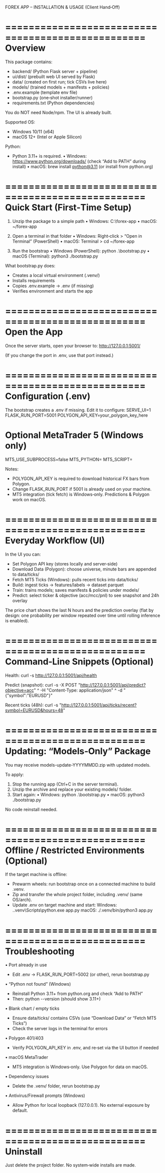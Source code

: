 ﻿
FOREX APP – INSTALLATION & USAGE (Client Hand‑Off)

==================================================
Overview
==================================================
This package contains:
- backend/          (Python Flask server + pipeline)
- ui/dist/          (prebuilt web UI served by Flask)
- data/             (created on first run; tick CSVs live here)
- models/           (trained models + manifests + policies)
- .env.example      (template env file)
- bootstrap.py      (one‑shot installer/runner)
- requirements.txt  (Python dependencies)

You do NOT need Node/npm. The UI is already built.

Supported OS:
- Windows 10/11 (x64)
- macOS 12+ (Intel or Apple Silicon)

Python:
- Python 3.11+ is required.
  • Windows: https://www.python.org/downloads/  (check “Add to PATH” during install)
  • macOS:   brew install python@3.11  (or install from python.org)


==================================================
Quick Start (First‑Time Setup)
==================================================
1) Unzip the package to a simple path
   • Windows: C:\forex-app
   • macOS:   ~/forex-app

2) Open a terminal in that folder
   • Windows: Right‑click > “Open in Terminal” (PowerShell)
   • macOS:   Terminal > cd ~/forex-app

3) Run the bootstrap
   • Windows (PowerShell):
       python .\bootstrap.py
   • macOS (Terminal):
       python3 ./bootstrap.py

What bootstrap.py does:
  - Creates a local virtual environment (.venv/)
  - Installs requirements
  - Copies .env.example → .env (if missing)
  - Verifies environment and starts the app


==================================================
Open the App
==================================================
Once the server starts, open your browser to:
  http://127.0.0.1:5001/

(If you change the port in .env, use that port instead.)


==================================================
Configuration (.env)
==================================================
The bootstrap creates a .env if missing. Edit it to configure:
  SERVE_UI=1
  FLASK_RUN_PORT=5001
  POLYGON_API_KEY=your_polygon_key_here
  # Optional MetaTrader 5 (Windows only)
  MT5_USE_SUBPROCESS=false
  MT5_PYTHON=
  MT5_SCRIPT=

Notes:
- POLYGON_API_KEY is required to download historical FX bars from Polygon.
- Change FLASK_RUN_PORT if 5001 is already used on your machine.
- MT5 integration (tick fetch) is Windows‑only. Predictions & Polygon work on macOS.


==================================================
Everyday Workflow (UI)
==================================================
In the UI you can:
- Set Polygon API key (stores locally and server‑side)
- Download Data (Polygon): choose universe, minute bars are appended to data/ticks/
- Fetch MT5 Ticks (Windows): pulls recent ticks into data/ticks/
- Build: ingest ticks → features/labels → dataset parquet
- Train: trains models; saves manifests & policies under models/
- Predict: select ticker & objective (acc/mcc/pnl) to see snapshot and 24h overlay

The price chart shows the last N hours and the prediction overlay (flat by design: one probability per window repeated over time until rolling inference is enabled).


==================================================
Command‑Line Snippets (Optional)
==================================================
Health:
  curl -s http://127.0.0.1:5001/api/health

Predict (snapshot):
  curl -s -X POST "http://127.0.0.1:5001/api/predict?objective=acc" ^
       -H "Content-Type: application/json" ^
       -d "{\"symbol\":\"EURUSD\"}"

Recent ticks (48h):
  curl -s "http://127.0.0.1:5001/api/ticks/recent?symbol=EURUSD&hours=48"


==================================================
Updating: “Models‑Only” Package
==================================================
You may receive models-update-YYYYMMDD.zip with updated models.

To apply:
1) Stop the running app (Ctrl+C in the server terminal).
2) Unzip the archive and replace your existing models/ folder.
3) Start again:
   • Windows: python .\bootstrap.py
   • macOS:   python3 ./bootstrap.py

No code reinstall needed.


==================================================
Offline / Restricted Environments (Optional)
==================================================
If the target machine is offline:
- Prewarm wheels: run bootstrap once on a connected machine to build .venv.
- Zip and transfer the whole project folder, including .venv/ (same OS/arch).
- Update .env on target machine and start:
    Windows: .\.venv\Scripts\python.exe app.py
    macOS:   ./.venv/bin/python3 app.py


==================================================
Troubleshooting
==================================================
• Port already in use
  - Edit .env → FLASK_RUN_PORT=5002 (or other), rerun bootstrap.py

• “Python not found” (Windows)
  - Reinstall Python 3.11+ from python.org and check “Add to PATH”
  - Then: python --version  (should show 3.11+)

• Blank chart / empty ticks
  - Ensure data/ticks/ contains CSVs (use “Download Data” or “Fetch MT5 Ticks”)
  - Check the server logs in the terminal for errors

• Polygon 401/403
  - Verify POLYGON_API_KEY in .env, and re‑set via the UI button if needed

• macOS MetaTrader
  - MT5 integration is Windows‑only. Use Polygon for data on macOS.

• Dependency issues
  - Delete the .venv/ folder, rerun bootstrap.py

• Antivirus/Firewall prompts (Windows)
  - Allow Python for local loopback (127.0.0.1). No external exposure by default.


==================================================
Uninstall
==================================================
Just delete the project folder. No system‑wide installs are made.
